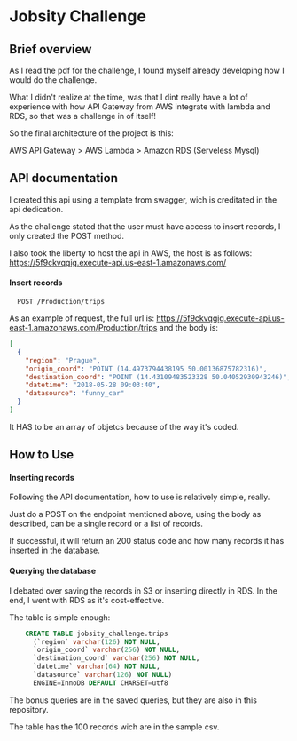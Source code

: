 
# Jobsity Challenge




## Brief overview
As I read the pdf for the challenge, I found myself already developing how I would do the challenge.

What I didn't realize at the time, was that I dint really have a lot of experience with how API Gateway from AWS integrate with lambda and RDS, so that was a challenge in of itself!

So the final architecture of the project is this:

AWS API Gateway > AWS Lambda > Amazon RDS (Serveless Mysql)
## API documentation

I created this api using a template from swagger, wich is creditated in the api dedication. 

As the challenge stated that the user must have access to insert records, I only created the POST method.

I also took the liberty to host the api in AWS, the host is as follows: https://5f9ckvqgig.execute-api.us-east-1.amazonaws.com/


#### Insert records

```http
  POST /Production/trips
```

As an example of request, the full url is: https://5f9ckvqgig.execute-api.us-east-1.amazonaws.com/Production/trips
and the body is:

```JSON
[
  {
    "region": "Prague",
    "origin_coord": "POINT (14.4973794438195 50.00136875782316)",
    "destination_coord": "POINT (14.43109483523328 50.04052930943246)",
    "datetime": "2018-05-28 09:03:40",
    "datasource": "funny_car"
  }
]
```

It HAS to be an array of objetcs because of the way it's coded.

## How to Use

#### Inserting records

Following the API documentation, how to use is relatively simple, really.

Just do a POST on the endpoint mentioned above, using the body as described, can be a single record or a list of records.

If successful, it will return an 200 status code and how many records it has inserted in the database.

#### Querying the database

I debated over saving the records in S3 or inserting directly in RDS. In the end, I went with RDS as it's cost-effective.

The table is simple enough:

```sql
  	CREATE TABLE jobsity_challenge.trips 
      (`region` varchar(126) NOT NULL, 
      `origin_coord` varchar(256) NOT NULL, 
      `destination_coord` varchar(256) NOT NULL, 
      `datetime` varchar(64) NOT NULL, 
      `datasource` varchar(126) NOT NULL) 
      ENGINE=InnoDB DEFAULT CHARSET=utf8
```

The bonus queries are in the saved queries, but they are also in this repository. 

The table has the 100 records wich are in the sample csv.

